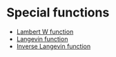 # Special functions

<!-- cmdrun python special/figures.py -->
<!-- cmdrun sed -i 's/#000000/var(--fg)/' special/*.svg -->
<!-- cmdrun sed -i 's/#000002/var(--icons)/' special/*.svg -->
<!-- cmdrun sed -i 's/#000005/var(--sidebar-active)/' special/*.svg -->

- [Lambert W function](special/lambert_w.md)
- [Langevin function](special/langevin.md)
- [Inverse Langevin function](special/inverse_langevin.md)
